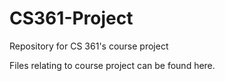# CS361-Project
Repository for CS 361's course project

Files relating to course project can be found here. 
